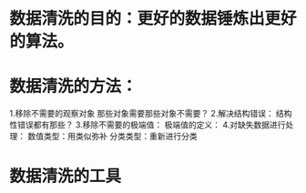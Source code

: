 
# 数据清洗的目的：更好的数据锤炼出更好的算法。
# 数据清洗的方法：
  1.移除不需要的观察对象
    那些对象需要那些对象不需要？
  2.解决结构错误：
    结构性错误都有那些？
  3.移除不需要的极端值：
    极端值的定义：
  4.对缺失数据进行处理：
    数值类型：用类似弥补
    分类类型：重新进行分类


# 数据清洗的工具
